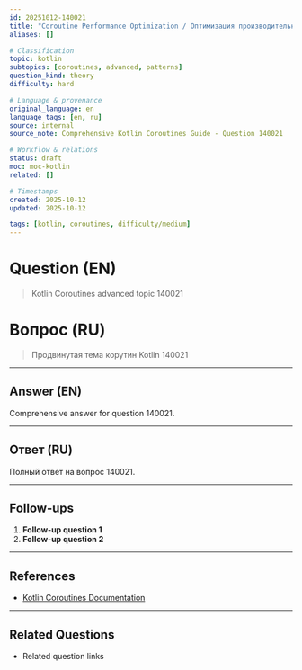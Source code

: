 ```yaml
---
id: 20251012-140021
title: "Coroutine Performance Optimization / Оптимизация производительности корутин"
aliases: []

# Classification
topic: kotlin
subtopics: [coroutines, advanced, patterns]
question_kind: theory
difficulty: hard

# Language & provenance
original_language: en
language_tags: [en, ru]
source: internal
source_note: Comprehensive Kotlin Coroutines Guide - Question 140021

# Workflow & relations
status: draft
moc: moc-kotlin
related: []

# Timestamps
created: 2025-10-12
updated: 2025-10-12

tags: [kotlin, coroutines, difficulty/medium]
---
```

# Question (EN)
> Kotlin Coroutines advanced topic 140021

# Вопрос (RU)
> Продвинутая тема корутин Kotlin 140021

---

## Answer (EN)

Comprehensive answer for question 140021.

---

## Ответ (RU)

Полный ответ на вопрос 140021.

---

## Follow-ups

1. **Follow-up question 1**
2. **Follow-up question 2**

---

## References

- [Kotlin Coroutines Documentation](https://kotlinlang.org/docs/coroutines-overview.html)

---

## Related Questions

- Related question links
